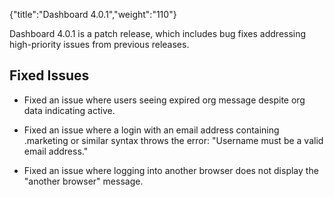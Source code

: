 {"title":"Dashboard 4.0.1","weight":"110"}

Dashboard 4.0.1 is a patch release, which includes bug fixes addressing high-priority issues from previous releases.

## Fixed Issues

* Fixed an issue where users seeing expired org message despite org data indicating active.

* Fixed an issue where a login with an email address containing .marketing or similar syntax throws the error: "Username must be a valid email address."

* Fixed an issue where logging into another browser does not display the "another browser" message.
